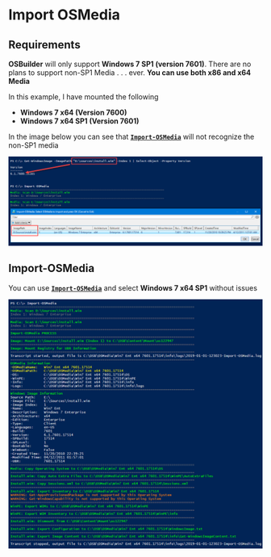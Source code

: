 # Import OSMedia

## Requirements

**OSBuilder** will only support **Windows 7 SP1 \(version 7601\)**.  There are no plans to support non-SP1 Media . . . ever.  **You can use both x86 and x64 Media**

In this example, I have mounted the following

* **Windows 7 x64 \(Version 7600\)**
* **Windows 7 x64 SP1 \(Version 7601\)**

In the image below you can see that [**`Import-OSMedia`**](../../functions/osmedia/import-osmedia.md) will not recognize the non-SP1 media

![](../../../../.gitbook/assets/2019-01-01_12-25-52.png)

## Import-OSMedia

You can use [**`Import-OSMedia`**](../../functions/osmedia/import-osmedia.md) and select **Windows 7 x64 SP1** without issues

![](../../../../.gitbook/assets/2019-01-01_12-34-57.png)



